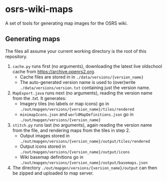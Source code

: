 # osrs-wiki-maps
A set of tools for generating map images for the OSRS wiki.

## Generating maps
The files all assume your current working directory is the root of this repository.
1. `cache.py` runs first (no arguments), downloading the latest live oldschool cache from https://archive.openrs2.org.
    - Cache files are stored in  in `./data/versions/{version_name}`
    - The auto-generated version name is used to (over)write `./data/versions/version.txt` containing just the version name.
2. `MapExport.java` runs next (no arguments), reading the version name from the .txt. It generates:
    - Imagery tiles (no labels or map icons) go in `./out/mapgen/versions/{version_name}/tiles/rendered`
    - `minimapIcons.json` and `worldMapDefinitions.json` go in `./out/mapgen/versions/{version_name}`
3. `stitch.py` runs last (no arguments), again reading the version name from the file, and rendering maps from the tiles in step 2.
    - Output images stored in `./out/mapgen/versions/{version_name}/output/tiles/rendered`
    - Output icons stored in `./out/mapgen/versions/{version_name}/output/icons`
    - Wiki basemap definitions go in `./out/mapgen/versions/{version_name}/output/basemaps.json`
4. The directory `./out/mapgen/versions/{version_name}/output` can then be zipped and uploaded to map server.